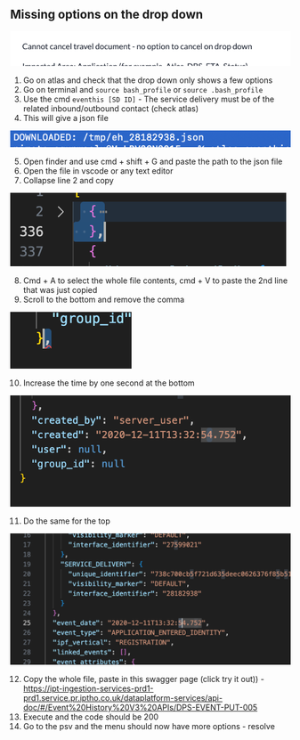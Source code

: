 
## Missing options on the drop down 

![alt text](image.png)

1. Go on atlas and check that the drop down only shows a few options
2. Go on terminal and `source bash_profile` or `source .bash_profile`
3. Use the cmd `eventhis [SD ID]` - The service delivery must be of the related inbound/outbound contact (check atlas)
4. This will give a json file 

![alt text](image-1.png)

5. Open finder and use cmd + shift + G and paste the path to the json file
6. Open the file in vscode or any text editor
7. Collapse line 2 and copy

![alt text](image-2.png)

8. Cmd + A to select the whole file contents, cmd + V to paste the 2nd line that was just copied
9. Scroll to the bottom and remove the comma

![alt text](image-3.png)

10. Increase the time by one second at the bottom

![alt text](image-4.png)

11. Do the same for the top

![alt text](image-5.png)

12. Copy the whole file, paste in this swagger page (click try it out)) - https://ipt-ingestion-services-prd1-prd1.service.pr.iptho.co.uk/dataplatform-services/api-doc/#/Event%20History%20V3%20APIs/DPS-EVENT-PUT-005
13.  Execute and the code should be 200
14.  Go to the psv and the menu should now have more options - resolve